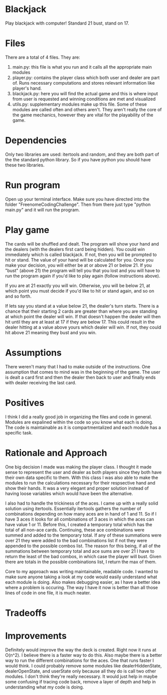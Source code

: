 # Blackjack
Play blackjack with computer! Standard 21 bust, stand on 17.

# Files

There are a total of 4 files. They are:
1. main.py: this file is what you run and it calls all the appropriate main modules
2. player.py: contains the player class which both user and dealer are part of. Runs necessary computations and stores relevant information like player's hand.
3. blackjack.py: here you will find the actual game and this is where input from user is requested and winning conditions are met and visualized
4. utils.py: supplementary modules make up this file. Some of these modules are called often and others aren't. They aren't really the core of the game mechanics, however they are vital for the playability of the game.

# Dependencies

Only two libraries are used: itertools and random, and they are both part of the the standard python library. So if you have python you should have these two libraries.

# Run program

Open up your terminal interface. Make sure you have directed into the folder "FreenomeCodingChallenge". Then from there just type "python main.py" and it will run the program.

# Play game

The cards will be shuffled and dealt. The program will show your hand and the dealers (with the dealers first card being hidden). You could win immediately which is called blackjack. If not, then you will be prompted to hit or stand. The value of your hand will be calculated for you. Once you make your decision, you will either be at or above 21 or below 21. If you "bust" (above 21) the program will tell you that you lost and you will have to run the program again if you'd like to play again (follow instructions above).

If you are at 21 exactly you will win. Otherwise, you will be below 21, at which point you must decide if you'd like to hit or stand again, and so on and so forth.

If lets say you stand at a value below 21, the dealer's turn starts. There is a chance that their starting 2 cards are greater than where you are standing at which point the dealer will win. If that doesn't happen the dealer will then hit until they are at least at 17 if they are below 17. This could result in the dealer hitting at a value above yours which dealer will win. If not, they could hit above 21 meaning they bust and you win.

# Assumptions

There weren't many that I had to make outside of the instructions. One assumption that comes to mind was in the beginning of the game. The user is dealt a card first and then the dealer then back to user and finally ends with dealer receiving the last card.

# Positives

I think I did a really good job in organizing the files and code in general. Modules are expalined within the code so you know what each is doing. The code is maintainable as it is compartmentalized and each module has a specific task.

# Rationale and Approach

One big decision I made was making the player class. I thought it made sense to represent the user and dealer as both players since they both have their own data specific to them. With this class I was also able to make the modules to run the calculations necessary for their respsective hand and show their hands. It was a very elegant and proper solution instead of having loose variables which would have been the alternative.

I also had to handle the trickiness of the aces. I came up with a really solid solution using itertools. Essentially itertools gathers the number of combinations depending on how many aces are in hand of 1 and 11. So if I have 3 aces it looks for all combinations of 3 aces in which the aces can have value 1 or 11. Before this, I created a temporary total which has the total of all non-ace cards. Continuing, these ace combinations were summed and added to the temporary total. If any of these summations were over 21 they were added to the bad combinations list if not they were appended to the possible combos list. The reason for this being, if all of the summations between temporary total and ace sums are over 21 I have to return the least of the bad combos, in which case the player will bust. Given there are totals in the possible combinations list, I return the max of them.

Core to my approach was writing maintainable, readable code. I wanted to make sure anyone taking a look at my code would easily understand what each module is doing. Also makes debugging easier, as I have a better idea where a problem is occuring. The way I have it now is better than all those lines of code in one file, it is much neater.

# Tradeoffs

# Improvements

Definitely would improve the way the deck is created. Right now it runs at O(n^2). I believe there is a faster way to do this. Also maybe there is a better way to run the different combinations for the aces. One that runs faster I would think. I could probably remove some modules like dealerHiddenState, dealerOpenState, and userState only because all they do is call two other modules. I don't think they're really necessary. It would just help in maybe some confusing if tracing code back, remove a layer of depth and help in understanding what my code is doing.
